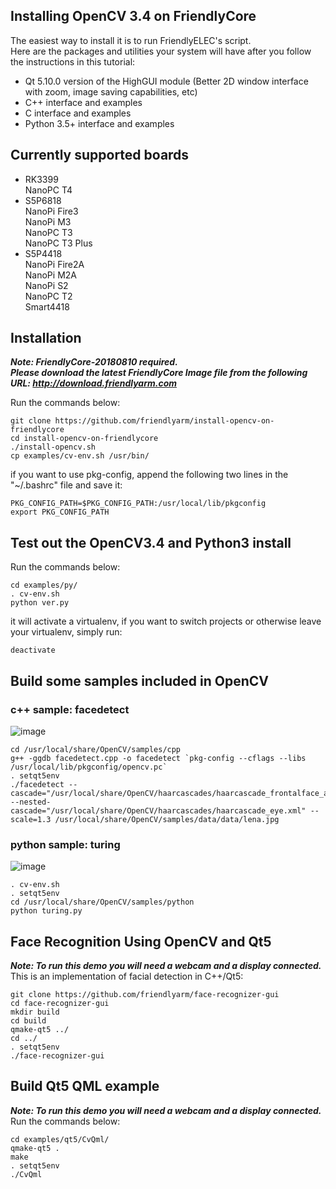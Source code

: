 ## Installing OpenCV 3.4 on FriendlyCore
The easiest way to install it is to run FriendlyELEC's script.  
Here are the packages and utilities your system will have after you follow the instructions in this tutorial:
* Qt 5.10.0 version of the HighGUI module (Better 2D window interface with zoom, image saving capabilities, etc)
* C++ interface and examples
* C interface and examples
* Python 3.5+ interface and examples

## Currently supported boards 
* RK3399  
NanoPC T4  
* S5P6818  
NanoPi Fire3  
NanoPi M3  
NanoPC T3  
NanoPC T3 Plus  
* S5P4418  
NanoPi Fire2A  
NanoPi M2A  
NanoPi S2  
NanoPC T2  
Smart4418  

## Installation 
***Note: FriendlyCore-20180810 required.  
Please download the latest FriendlyCore Image file from the following URL: http://download.friendlyarm.com***  

Run the commands below:
```
git clone https://github.com/friendlyarm/install-opencv-on-friendlycore
cd install-opencv-on-friendlycore
./install-opencv.sh
cp examples/cv-env.sh /usr/bin/
```
if you want to use pkg-config, append the following two lines in the "~/.bashrc" file and save it:
```
PKG_CONFIG_PATH=$PKG_CONFIG_PATH:/usr/local/lib/pkgconfig
export PKG_CONFIG_PATH
```


## Test out the OpenCV3.4 and Python3 install
Run the commands below:
```
cd examples/py/
. cv-env.sh
python ver.py
```
it will activate a virtualenv, if you want to switch projects or otherwise leave your virtualenv, simply run:
```
deactivate 
```

## Build some samples included in OpenCV
### c++ sample: facedetect

![image](https://github.com/friendlyarm/install-opencv-on-friendlycore/raw/master/examples/images/lena2-300x300.png)

```
cd /usr/local/share/OpenCV/samples/cpp
g++ -ggdb facedetect.cpp -o facedetect `pkg-config --cflags --libs /usr/local/lib/pkgconfig/opencv.pc`
. setqt5env
./facedetect --cascade="/usr/local/share/OpenCV/haarcascades/haarcascade_frontalface_alt.xml" --nested-cascade="/usr/local/share/OpenCV/haarcascades/haarcascade_eye.xml" --scale=1.3 /usr/local/share/OpenCV/samples/data/data/lena.jpg
```
### python sample: turing

![image](https://github.com/friendlyarm/install-opencv-on-friendlycore/raw/master/examples/images/python-turing.png)

```
. cv-env.sh
. setqt5env
cd /usr/local/share/OpenCV/samples/python
python turing.py
```

## Face Recognition Using OpenCV and Qt5
***Note: To run this demo you will need a webcam and a display connected.***  
This is an implementation of facial detection in C++/Qt5:
```
git clone https://github.com/friendlyarm/face-recognizer-gui
cd face-recognizer-gui
mkdir build
cd build
qmake-qt5 ../
cd ../
. setqt5env
./face-recognizer-gui
```

## Build Qt5 QML example
***Note: To run this demo you will need a webcam and a display connected.***  
Run the commands below:
```
cd examples/qt5/CvQml/
qmake-qt5 .
make
. setqt5env
./CvQml
```

